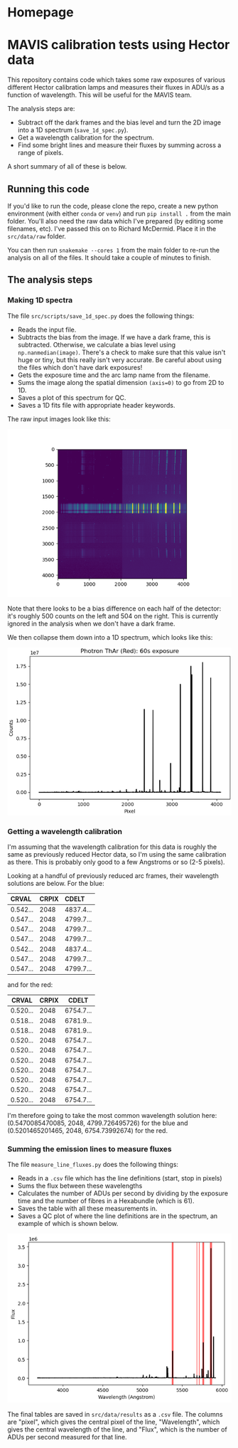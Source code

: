 # Homepage

# MAVIS calibration tests using Hector data

This repository contains code which takes some raw exposures of various different Hector calibration lamps and measures their fluxes in ADU/s as a function of wavelength. This will be useful for the MAVIS team.

The analysis steps are:

* Subtract off the dark frames and the bias level and turn the 2D image into a 1D spectrum (`save_1d_spec.py`).
* Get a wavelength calibration for the spectrum.
* Find some bright lines and measure their fluxes by summing across a range of pixels.

A short summary of all of these is below.

## Running this code

If you'd like to run the code, please clone the repo, create a new python environment (with either `conda` or `venv`) and run `pip install .` from the main folder. You'll also need the raw data which I've prepared (by editing some filenames, etc). I've passed this on to Richard McDermid. Place it in the `src/data/raw` folder.

You can then run `snakemake --cores 1` from the main folder to re-run the analysis on all of the files. It should take a couple of minutes to finish.

## The analysis steps

### Making 1D spectra

The file `src/scripts/save_1d_spec.py` does the following things:

* Reads the input file.
* Subtracts the bias from the image. If we have a dark frame, this is subtracted. Otherwise, we calculate a bias level using `np.nanmedian(image)`. There's a check to make sure that this value isn't huge or tiny, but this really isn't very accurate. Be careful about using the files which don't have dark exposures!
* Gets the exposure time and the arc lamp name from the filename.
* Sums the image along the spatial dimension `(axis=0)` to go from 2D to 1D.
* Saves a plot of this spectrum for QC.
* Saves a 1D fits file with appropriate header keywords.

The raw input images look like this:

![2D image](img/2d_image.png)

Note that there looks to be a bias difference on each half of the detector: it's roughly 500 counts on the left and 504 on the right. This is currently ignored in the analysis when we don't have a dark frame. 

We then collapse them down into a 1D spectrum, which looks like this:

![A 1D spectrum of a Photron ThAr lamp in the red](img/Photron_ThAr_Red_60s_02_1d_spec.png)

### Getting a wavelength calibration

I'm assuming that the wavelength calibration for this data is roughly the same as previously reduced Hector data, so I'm using the same calibration as there. This is probably only good to a few Angstroms or so (2-5 pixels).

Looking at a handful of previously reduced arc frames, their wavelength solutions are below. For the blue:

| CRVAL      | CRPIX        | CDELT |
| :----------- | :----------- | :------ |
| 0.542... | 2048 | 4837.4... |
| 0.547... | 2048 | 4799.7... |
| 0.547... | 2048 | 4799.7... |
| 0.547... | 2048 | 4799.7... |
| 0.542... | 2048 | 4837.4... |
| 0.547... | 2048 | 4799.7... |
| 0.547... | 2048 | 4799.7... |

and for the red:

| CRVAL      | CRPIX        | CDELT |
| ----------- | ----------- | ------ |
| 0.520... |  2048 | 6754.7... |
| 0.518... |  2048 | 6781.9... |
| 0.518... |  2048 | 6781.9... |
| 0.520... |  2048 | 6754.7... |
| 0.520... |  2048 | 6754.7... |
| 0.520... |  2048 | 6754.7... |
| 0.520... |  2048 | 6754.7... |
| 0.520... |  2048 | 6754.7... |
| 0.520... |  2048 | 6754.7... |
| 0.520... |  2048 | 6754.7... |

I'm therefore going to take the most common wavelength solution here: (0.5470085470085, 2048, 4799.726495726) for the blue and (0.5201465201465, 2048, 6754.73992674) for the red.



### Summing the emission lines to measure fluxes

The file `measure_line_fluxes.py` does the following things:

* Reads in a `.csv` file which has the line definitions (start, stop in pixels)
* Sums the flux between these wavelengths
* Calculates the number of ADUs per second by dividing by the exposure time and the number of fibres in a Hexabundle (which is 61).
* Saves the table with all these measurements in.
* Saves a QC plot of where the line definitions are in the spectrum, an example of which is shown below.

![An example spectrum showing where the fluxes are summed over](img/Newport_Ne_Blue_300s_02_1dspec_cal_fluxes.png)

The final tables are saved in `src/data/results` as a `.csv` file. The columns are "pixel", which gives the central pixel of the line, "Wavelength", which gives the central wavelength of the line, and "Flux", which is the number of ADUs per second measured for that line.